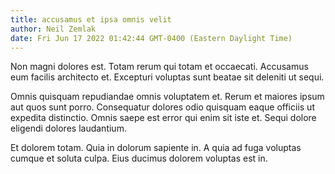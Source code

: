 ```yaml
---
title: accusamus et ipsa omnis velit
author: Neil Zemlak
date: Fri Jun 17 2022 01:42:44 GMT-0400 (Eastern Daylight Time)
---
```

Non magni dolores est. Totam rerum qui totam et occaecati. Accusamus eum facilis architecto et. Excepturi voluptas sunt beatae sit deleniti ut sequi.

 Omnis quisquam repudiandae omnis voluptatem et. Rerum et maiores ipsum aut quos sunt porro. Consequatur dolores odio quisquam eaque officiis ut expedita distinctio. Omnis saepe est error qui enim sit iste et. Sequi dolore eligendi dolores laudantium.

 Et dolorem totam. Quia in dolorum sapiente in. A quia ad fuga voluptas cumque et soluta culpa. Eius ducimus dolorem voluptas est in.